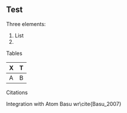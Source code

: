 ## Test

Three elements:
1. List
2. 
Tables

| X | T |
|---|---|
|A  | B |

Citations

Integration with Atom
Basu wr\cite{Basu_2007}
